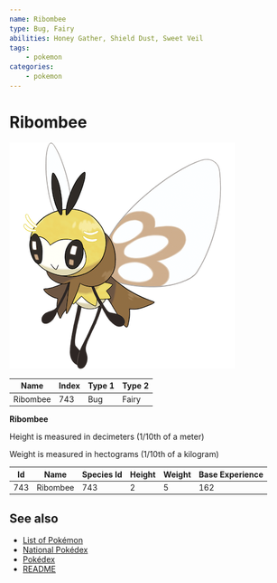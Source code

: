 ```yaml
---
name: Ribombee
type: Bug, Fairy
abilities: Honey Gather, Shield Dust, Sweet Veil
tags:
    - pokemon
categories:
    - pokemon
---
```


# Ribombee


![Ribombee](images/743.png)

| **Name** | **Index** | **Type 1** | **Type 2** |
|----|----|----|----|
| Ribombee | 743 | Bug | Fairy  |

**Ribombee** 


Height is measured in decimeters (1/10th of a meter)

Weight is measured in hectograms (1/10th of a kilogram)

| **Id** | **Name** | **Species Id** | **Height** | **Weight** | **Base Experience** |
|--------|----------|----------------|------------|------------|---------------------|
| 743 | Ribombee | 743 | 2 | 5 | 162 |


## See also

- [List of Pokémon](../pokemon.md)
- [National Pokédex](../national_pokedex.md)
- [Pokédex](../pokedex.md)
- [README](../README.md)
